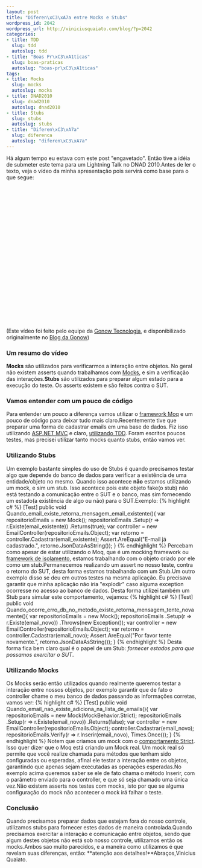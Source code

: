 ```yaml
--- 
layout: post
title: "Diferen\xC3\xA7a entre Mocks e Stubs"
wordpress_id: 2042
wordpress_url: http://viniciusquaiato.com/blog/?p=2042
categories: 
- title: TDD
  slug: tdd
  autoslug: tdd
- title: "Boas Pr\xC3\xA1ticas"
  slug: boas-praticas
  autoslug: "boas-pr\xC3\xA1ticas"
tags: 
- title: Mocks
  slug: mocks
  autoslug: mocks
- title: DNAD2010
  slug: dnad2010
  autoslug: dnad2010
- title: Stubs
  slug: stubs
  autoslug: stubs
- title: "Diferen\xC3\xA7a"
  slug: diferenca
  autoslug: "diferen\xC3\xA7a"
---
```

Há algum tempo eu estava com este post "engavetado". Então tive a idéia de submeter este tema para um Lightning Talk no DNAD 2010.Antes de ler o texto, veja o vídeo da minha apresentação pois servirá como base para o que segue:<object width="640" height="390"><param name="movie" value="http://www.youtube.com/v/gMkiKtxrvx8&hl=pt_BR&feature=player_embedded&version=3" /><param name="allowFullScreen" value="true" /><param name="allowScriptAccess" value="always" /><embed src="http://www.youtube.com/v/gMkiKtxrvx8&hl=pt_BR&feature=player_embedded&version=3" type="application/x-shockwave-flash" allowfullscreen="true" allowscriptaccess="always" width="640" height="390"></embed></object>(Este vídeo foi feito pelo equipe da [Gonow Tecnologia](http://www.gonow.com.br), e disponibilizado originalmente no [Blog da Gonow](http://www.gonow.com.br/blog/2010/11/20/gonow-tecnologia-no-net-architects-day-2010/))

### Um resumo do vídeo
**Mocks** são utilizados para verificarmos a interação entre objetos. No geral não existem asserts quando trabalhamos com [Mocks](http://pt.wikipedia.org/wiki/Mock_Object), e sim a verificação das interações.**Stubs** são utilizados para preparar algum estado para a execução do teste. Os asserts existem e são feitos contra o SUT.

### Vamos entender com um pouco de código
Para entender um pouco a diferença vamos utilizar o [framework Moq](http://viniciusquaiato.com/blog/tdd-mock-objects-usando-moq/) e um pouco de código para deixar tudo mais claro.Recentemente tive que preparar uma forma de cadastrar emails em uma base de dados. Fiz isso utilizando [ASP.NET MVC](http://viniciusquaiato.com/blog/asp-net-mvc-3/) e claro, [utilizando TDD](http://viniciusquaiato.com/blog/category/tdd/). Foram escritos poucos testes, mas precisei utilizar tanto mocks quanto stubs, então vamos ver.

### Utilizando Stubs
Um exemplo bastante simples do uso de Stubs é quando precisamos testar algo que depende do banco de dados para verificar a existência de uma entidade/objeto no mesmo. Quando isso acontece **não** estamos utilizando um mock, e sim um stub. Isso acontece pois este objeto fake(o stub) não está testando a comunicação entre o SUT e o banco, mas sim fornecendo um estado(a existência de algo ou não) para o SUT.Exemplo:
{% highlight c# %}
[Test]
public void Quando_email_existe_retorna_mensagem_email_existente(){
var repositorioEmails = new Mock<ilistadeemails>();
    repositorioEmails        .Setup(r => r.Existe(email_existente))        .Returns(true);
var controller = new EmailController(repositorioEmails.Object);
var retorno = controller.Cadastrar(email_existente);
    Assert.AreEqual("E-mail já cadastrado.", retorno.JsonDataAsString());
    }
</ilistadeemails>
{% endhighlight %}
Percebam como apesar de estar utilizando o Moq, que é um mocking framework ou [framework de isolamento](http://artofunittesting.com/), estamos trabalhando com o objeto criado por ele como um stub.Permanecemos realizando um assert no nosso teste, contra o retorno do SUT, desta forma estamos trabalhando com um Stub.Um outro exemplo disso se deu em outros testes na mesma aplicação. Eu precisava garantir que minha aplicação não iria "explodir" caso alguma exception ocorresse no acesso ao banco de dados. Desta forma utilizei também um Stub para simular este comportamento, vejamos:
{% highlight c# %}
[Test]
public void Quando_ocorre_erro_db_no_metodo_existe_retorna_mensagem_tente_novamente(){
var repositorioEmails = new Mock<ilistadeemails>();
    repositorioEmails        .Setup(r => r.Existe(email_novo))        .Throws(new Exception());
var controller = new EmailController(repositorioEmails.Object);
var retorno = controller.Cadastrar(email_novo);
    Assert.AreEqual("Por favor tente novamente.", retorno.JsonDataAsString());
    }
</ilistadeemails>
{% endhighlight %}
Desta forma fica bem claro qual é o papel de um Stub: _fornecer estados para que possamos exercitar o SUT_.

### Utilizando Mocks
Os Mocks serão então utilizados quando realmente queremos testar a interação entre nossos objetos, por exemplo garantir que de fato o controller chame o meu banco de dados passando as informações corretas, vamos ver:
{% highlight c# %}
[Test]
public void Quando_email_nao_existe_adiciona_na_lista_de_emails(){
var repositorioEmails = new Mock<ilistadeemails>(MockBehavior.Strict);
    repositorioEmails        .Setup(r => r.Existe(email_novo))        .Returns(false);
var controller = new EmailController(repositorioEmails.Object);
    controller.Cadastrar(email_novo);
    repositorioEmails.Verify(r => r.Inserir(email_novo), Times.Once());
    }
</ilistadeemails>
{% endhighlight %}
Notem que criamos um mock com o [comportamento Strict](http://code.google.com/p/moq/wiki/QuickStart). Isso quer dizer que o Moq está criando um Mock real. Um mock real só permite que você realize chamada para métodos que tenham sido configuradas ou esperadas, afinal ele testar a interação entre os objetos, garantindo que apenas sejam executadas as operações esperadas.No exemplo acima queremos saber se ele de fato chama o método Inserir, com o parâmetro enviado para o controller, e que só seja chamado uma única vez.Não existem asserts nos testes com mocks, isto por que se alguma configuração do mock não acontecer o mock irá falhar o teste.

### Conclusão
Quando precisamos preparar dados que estejam fora do nosso controle, utilizamos stubs para fornecer estes dados de maneira controlada.Quando precisamos exercitar a interação e comunicação entre objetos, sendo que algum destes objetos não está sob nosso controle, utilizamos então os mocks.Ambos sao muito parecidos, e a maneira como utilizamos é que revelam suas diferenças, então: **atenção aos detalhes!**Abraços,Vinicius Quaiato.
